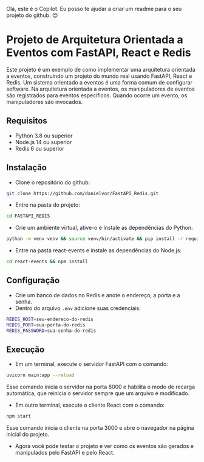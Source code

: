 Olá, este é o Copilot. Eu posso te ajudar a criar um readme para o seu projeto do github. 😊

# Projeto de Arquitetura Orientada a Eventos com FastAPI, React e Redis

Este projeto é um exemplo de como implementar uma arquitetura orientada a eventos, construindo um projeto do mundo real usando FastAPI, React e Redis. Um sistema orientado a eventos é uma forma comum de configurar software. Na arquitetura orientada a eventos, os manipuladores de eventos são registrados para eventos específicos. Quando ocorre um evento, os manipuladores são invocados.

## Requisitos

- Python 3.8 ou superior
- Node.js 14 ou superior
- Redis 6 ou superior

## Instalação

- Clone o repositório do github:

```bash
git clone https://github.com/danielvor/FastAPI_Redis.git
```

- Entre na pasta do projeto:

```bash
cd FASTAPI_REDIS
```

- Crie um ambiente virtual, ative-o e Instale as dependências do Python:

```bash
python -m venv venv && source venv/bin/activate && pip install -r requirements.txt
```

- Entre na pasta react-events e instale as dependências do Node.js:

```bash
cd react-events && npm install
```

## Configuração

- Crie um banco de dados no Redis e anote o endereço, a porta e a senha.
- Dentro do arquivo `.env` adicione suas credenciais:

```bash
REDIS_HOST=seu-endereco-do-redis
REDIS_PORT=sua-porta-do-redis
REDIS_PASSWORD=sua-senha-do-redis
```

## Execução

- Em um terminal, execute o servidor FastAPI com o comando:

```bash
uvicorn main:app --reload
```

Esse comando inicia o servidor na porta 8000 e habilita o modo de recarga automática, que reinicia o servidor sempre que um arquivo é modificado.

- Em outro terminal, execute o cliente React com o comando:

```bash
npm start
```

Esse comando inicia o cliente na porta 3000 e abre o navegador na página inicial do projeto.

- Agora você pode testar o projeto e ver como os eventos são gerados e manipulados pelo FastAPI e pelo React.